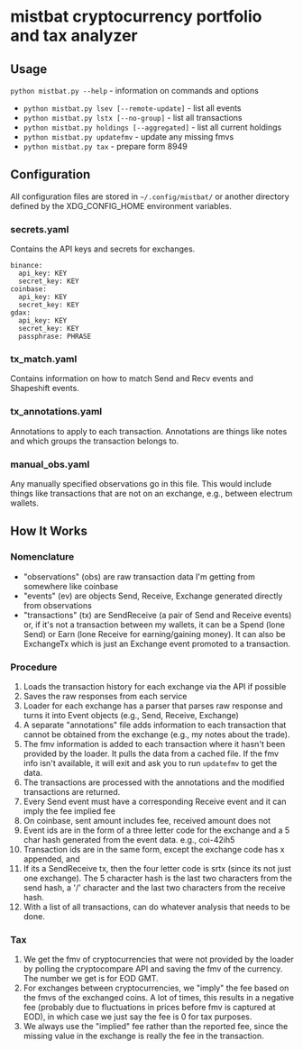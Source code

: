# mistbat cryptocurrency portfolio and tax analyzer
## Usage
`python mistbat.py --help` - information on commands and options

- `python mistbat.py lsev [--remote-update]` - list all events
- `python mistbat.py lstx [--no-group]` - list all transactions
- `python mistbat.py holdings [--aggregated]` - list all current holdings
- `python mistbat.py updatefmv` - update any missing fmvs
- `python mistbat.py tax` - prepare form 8949

## Configuration
All configuration files are stored in `~/.config/mistbat/` or another directory defined by the XDG_CONFIG_HOME environment variables.

### secrets.yaml
Contains the API keys and secrets for exchanges.
```
binance:
  api_key: KEY
  secret_key: KEY
coinbase:
  api_key: KEY
  secret_key: KEY
gdax:
  api_key: KEY
  secret_key: KEY
  passphrase: PHRASE
```

### tx_match.yaml
Contains information on how to match Send and Recv events and Shapeshift events.

### tx_annotations.yaml
Annotations to apply to each transaction. Annotations are things like notes and which groups the transaction belongs to.

### manual_obs.yaml
Any manually specified observations go in this file. This would include things like transactions that are not on an exchange, e.g., between electrum wallets.

## How It Works
### Nomenclature 
- "observations" (obs) are raw transaction data I'm getting from somewhere like coinbase
- "events" (ev) are objects Send, Receive, Exchange generated directly from observations
- "transactions" (tx) are SendReceive (a pair of Send and Receive events) or, if it's not a transaction between my wallets, it can be a Spend (lone Send) or Earn (lone Receive for earning/gaining money). It can also be ExchangeTx which is just an Exchange event promoted to a transaction.

### Procedure
1. Loads the transaction history for each exchange via the API if possible
1. Saves the raw responses from each service
1. Loader for each exchange has a parser that parses raw response and turns it into Event objects (e.g., Send, Receive, Exchange)
1. A separate "annotations" file adds information to each transaction that cannot be obtained from the exchange (e.g., my notes about the trade).
1. The fmv information is added to each transaction where it hasn't been provided by the loader. It pulls the data from a cached file. If the fmv info isn't available, it will exit and ask you to run `updatefmv` to get the data.
1. The transactions are processed with the annotations and the modified transactions are returned.
1. Every Send event must have a corresponding Receive event and it can imply the fee
implied fee
1. On coinbase, sent amount includes fee, received amount does not
1. Event ids are in the form of a three letter code for the exchange and a 5 char hash generated from the event data. e.g., coi-42ih5 
1. Transaction ids are in the same form, except the exchange code has x appended, and 
1. If its a SendReceive tx, then the four letter code is srtx (since its not just one exchange). The 5 character hash is the last two characters from the send hash, a '/' character and the last two characters from the receive hash.
1. With a list of all transactions, can do whatever analysis that needs to be done.

### Tax
1. We get the fmv of cryptocurrencies that were not provided by the loader by polling the cryptocompare API and saving the fmv of the currency. The number we get is for EOD GMT.
2. For exchanges between cryptocurrencies, we "imply" the fee based on the fmvs of the exchanged coins. A lot of times, this results in a negative fee (probably due to fluctuations in prices before fmv is captured at EOD), in which case we just say the fee is 0 for tax purposes. 
3. We always use the "implied" fee rather than the reported fee, since the missing value in the exchange is really the fee in the transaction.